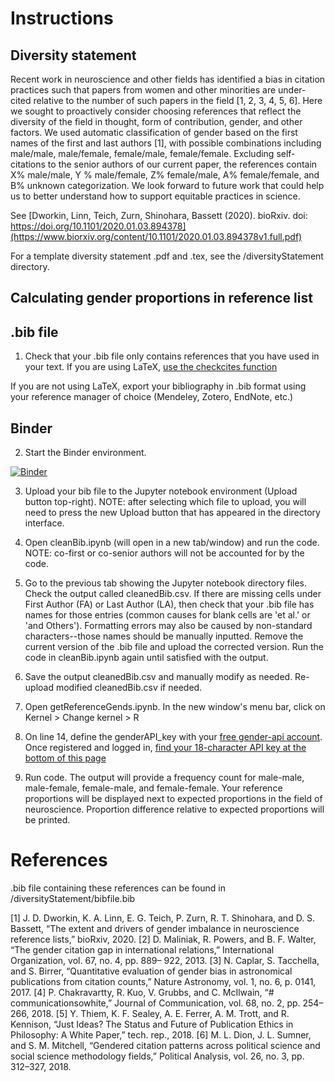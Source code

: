 # Instructions

## Diversity statement

Recent work in neuroscience and other fields has identified a bias in citation practices such that papers from women and other minorities are under-cited relative to the number of such papers in the field [1, 2, 3, 4, 5, 6]. Here we sought to proactively consider choosing references that reflect the diversity of the field in thought, form of contribution, gender, and other factors. We used automatic classification of gender based on the first names of the first and last authors [1], with possible combinations including male/male, male/female, female/male, female/female. Excluding self-citations to the senior authors of our current paper, the references contain X% male/male, Y % male/female, Z% female/male, A% female/female, and B% unknown categorization. We look forward to future work that could help us to better understand how to support equitable practices in science.

See [Dworkin, Linn, Teich, Zurn, Shinohara, Bassett (2020). bioRxiv. doi: https://doi.org/10.1101/2020.01.03.894378](https://www.biorxiv.org/content/10.1101/2020.01.03.894378v1.full.pdf)

For a template diversity statement .pdf and .tex, see the /diversityStatement directory.

## Calculating gender proportions in reference list

## .bib file
1. Check that your .bib file only contains references that you have used in your text. If you are using LaTeX, [use the checkcites function](https://github.com/cereda/checkcites)

If you are not using LaTeX, export your bibliography in .bib format using your reference manager of choice (Mendeley, Zotero, EndNote, etc.)

## Binder

2. Start the Binder environment.

[![Binder](https://mybinder.org/badge_logo.svg)](https://mybinder.org/v2/gh/dalejn/cleanBib/master)

3. Upload your bib file to the Jupyter notebook environment (Upload button top-right). NOTE: after selecting which file to upload, you will need to press the new Upload button that has appeared in the directory interface.

4. Open cleanBib.ipynb (will open in a new tab/window) and run the code. NOTE: co-first or co-senior authors will not be accounted for by the code.

5. Go to the previous tab showing the Jupyter notebook directory files. Check the output called cleanedBib.csv. If there are missing cells under First Author (FA) or Last Author (LA), then check that your .bib file has names for those entries (common causes for blank cells are 'et al.' or 'and Others'). Formatting errors may also be caused by non-standard characters--those names should be  manually inputted. Remove the current version of the .bib file and upload the corrected version. Run the code in cleanBib.ipynb again until satisfied with the output. 

6. Save the output cleanedBib.csv and manually modify as needed. Re-upload modified cleanedBib.csv if needed.

7. Open getReferenceGends.ipynb. In the new window's menu bar, click on Kernel > Change kernel > R

8. On line 14, define the genderAPI_key with your [free gender-api account](https://gender-api.com/). Once registered and logged in, [find your 18-character API key at the bottom of this page](https://gender-api.com/en/account/overview#my-api-key)

9. Run code. The output will provide a frequency count for male-male, male-female, female-male, and female-female. Your reference proportions will be displayed next to expected proportions in the field of neuroscience. Proportion difference relative to expected proportions will be printed.

# References

.bib file containing these references can be found in /diversityStatement/bibfile.bib

[1] J. D. Dworkin, K. A. Linn, E. G. Teich, P. Zurn, R. T. Shinohara, and D. S. Bassett, “The extent and drivers of gender imbalance in neuroscience reference lists,” bioRxiv, 2020.
[2] D. Maliniak, R. Powers, and B. F. Walter, “The gender citation gap in international relations,” International Organization, vol. 67, no. 4, pp. 889– 922, 2013.
[3] N. Caplar, S. Tacchella, and S. Birrer, “Quantitative evaluation of gender bias in astronomical publications from citation counts,” Nature Astronomy, vol. 1, no. 6, p. 0141, 2017.
[4] P. Chakravartty, R. Kuo, V. Grubbs, and C. McIlwain, “# communicationsowhite,” Journal of Communication, vol. 68, no. 2, pp. 254–266, 2018.
[5] Y. Thiem, K. F. Sealey, A. E. Ferrer, A. M. Trott, and R. Kennison, “Just Ideas? The Status and Future of Publication Ethics in Philosophy: A White Paper,” tech. rep., 2018.
[6] M. L. Dion, J. L. Sumner, and S. M. Mitchell, “Gendered citation patterns across political science and social science methodology fields,” Political Analysis, vol. 26, no. 3, pp. 312–327, 2018.